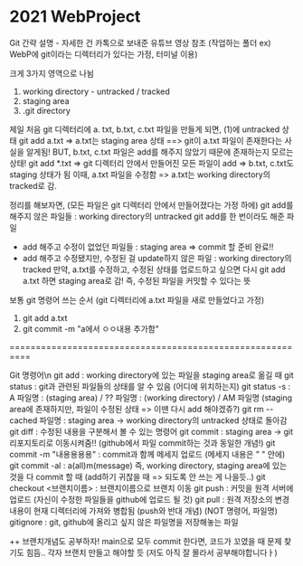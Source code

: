 # 2021 WebProject

Git 간략 설명 - 자세한 건 카톡으로 보내준 유튜브 영상 참조 
(작업하는 폴더 ex) WebP에 git이라는 디렉터리가 있다는 가정, 터미널 이용)

크게 3가지 영역으로 나뉨
1) working directory - untracked / tracked
2) staging area
3) .git directory

제일 처음 git 디렉터리에 a. txt, b.txt, c.txt 파일을 만들게 되면, (1)에 untracked 상태
git add a.txt => a.txt는 staging area 상태
==> git이 a.txt 파일이 존재한다는 사실을 알게됨! BUT, b.txt, c.txt 파일은 add를 해주지 않았기 때문에 존재하는지 모르는 상태!
git add *.txt => git 디렉터리 안에서 만들어진 모든 파일이 add => b.txt, c.txt도 staging 상태가 됨
이때, a.txt 파일을 수정함 => a.txt는 working directory의 tracked로 감.

정리를 해보자면, (모든 파일은 git 디렉터리 안에서 만들어졌다는 가정 하에)
git add를 해주지 않은 파일들 
: working directory의 untracked
git add를 한 번이라도 해준 파일
- add 해주고 수정이 없었던 파일들 : staging area => commit 할 준비 완료!!
- add 해주고 수정됐지만, 수정된 걸 update하지 않은 파일 : working directory의 tracked 
  만약, a.txt를 수정하고, 수정된 상태를 업로드하고 싶으면 다시 git add a.txt 하면 staging area로 감! 즉, 수정된 파일을 커밋할 수 있다는 뜻

보통 git 명령어 쓰는 순서
(git 디렉터리에 a.txt 파일을 새로 만들었다고 가정)
1. git add a.txt
2. git commit -m "a에서 ㅇㅇ내용 추가함"

==========================================================

Git 명령어\n
git add : working directory에 있는 파일을 staging area로 옮길 때
git status : git과 관련된 파일들의 상태를 알 수 있음 (어디에 위치하는지)
git status -s : A 파일명 : (staging area) / ?? 파일명 : (working directory) / AM 파일명 (staging area에 존재하지만, 파일이 수정된 상태 => 이땐 다시 add 해야겠쥬?)
git rm --cached 파일명 : staging area -> working directory의 untracked 상태로 돌아감
git diff : 수정된 내용을 구분해서 볼 수 있는 명령어
git commit : staging area -> git 리포지토리로 이동시켜줌!! (github에서 파일 commit하는 것과 동일한 개념!)
git commit -m "내용용용용" : commit과 함께 메세지 업로드 (메세지 내용은 " " 안에)
git commit -al : a(all)m(message) 즉, working directory, staging area에 있는 것을 다 commit 할 때 (add하기 귀찮을 때 => 되도록 안 쓰는 게 나을듯..)
git checkout <브랜치이름> : 브랜치이름으로 브랜치 이동
git push : 커밋을 원격 서버에 업로드 (자신이 수정한 파일들을 github에 업로드 될 것)
git pull : 원격 저장소의 변경 내용이 현재 디렉터리에 가져와 병합됨 (push와 반대 개념)
(NOT 명령어, 파일명) gitignore : git, github에 올리고 싶지 않은 파일명을 저장해놓는 파일

++ 브랜치개념도 공부하자! main으로 모두 commit 한다면, 코드가 꼬였을 때 문제 찾기도 힘듬.. 각자 브랜치 만들고 해야할 듯 (저도 아직 잘 몰라서 공부해야합니다ㅏ)

